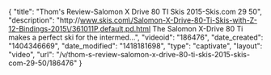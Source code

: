 {
    "title": "Thom's Review-Salomon X Drive 80 TI Skis 2015-Skis.com 29 50",
    "description": "http:\/\/www.skis.com\/Salomon-X-Drive-80-Ti-Skis-with-Z-12-Bindings-2015\/361011P,default,pd.html The Salomon X-Drive 80 Ti makes a perfect ski for the intermed...",
    "videoid": "186476",
    "date_created": "1404346669",
    "date_modified": "1418181698",
    "type": "captivate",
    "layout": "video",
    "url": "\/v\/thom-s-review-salomon-x-drive-80-ti-skis-2015-skis-com-29-50\/186476"
}